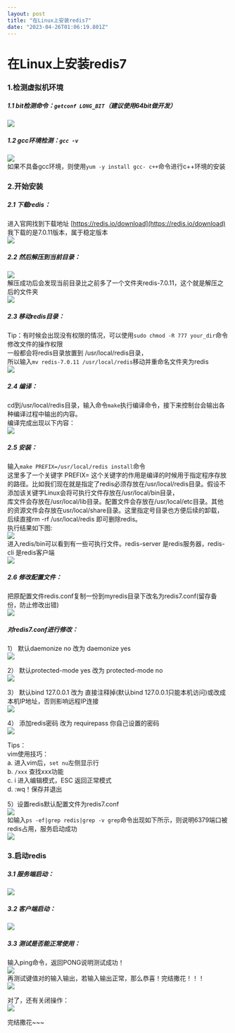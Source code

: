 ```yaml
---
layout: post
title: "在Linux上安装redis7"
date: "2023-04-26T01:06:19.801Z"
---
```

在Linux上安装redis7
===============

### 1.检测虚拟机环境

##### 1.1 bit检测命令：`getconf LONG_BIT`（建议使用64bit做开发）

![](https://img2023.cnblogs.com/blog/2977305/202304/2977305-20230425112813853-535151191.png)

##### 1.2 gcc环境检测：`gcc -v`

![](https://img2023.cnblogs.com/blog/2977305/202304/2977305-20230425113216416-1977681947.png)  
如果不具备gcc环境，则使用`yum -y install gcc- c++`命令进行c++环境的安装

### 2.开始安装

##### 2.1 下载redis：

进入官网找到下载地址 [https://redis.io/download](https://redis.io/download)  
我下载的是7.0.11版本，属于稳定版本  
![](https://img2023.cnblogs.com/blog/2977305/202304/2977305-20230425144516252-177397043.png)

##### 2.2 然后解压到当前目录：

![](https://img2023.cnblogs.com/blog/2977305/202304/2977305-20230425145449506-786192525.png)  
解压成功后会发现当前目录比之前多了一个文件夹redis-7.0.11，这个就是解压之后的文件夹  
![](https://img2023.cnblogs.com/blog/2977305/202304/2977305-20230425145637824-386375149.png)

##### 2.3 移动redis目录：

Tip：有时候会出现没有权限的情况，可以使用`sudo chmod -R 777 your_dir`命令修改文件的操作权限  
一般都会将redis目录放置到 /usr/local/redis目录，  
所以输入`mv redis-7.0.11 /usr/local/redis`移动并重命名文件夹为redis  
![](https://img2023.cnblogs.com/blog/2977305/202304/2977305-20230425154750417-369654697.png)

##### 2.4 编译：

cd到/usr/local/redis目录，输入命令`make`执行编译命令，接下来控制台会输出各种编译过程中输出的内容。  
编译完成出现以下内容：  
![](https://img2023.cnblogs.com/blog/2977305/202304/2977305-20230425155136392-1614261366.png)

##### 2.5 安装：

输入`make PREFIX=/usr/local/redis install`命令  
这里多了一个关键字 PREFIX= 这个关键字的作用是编译的时候用于指定程序存放的路径。比如我们现在就是指定了redis必须存放在/usr/local/redis目录。假设不添加该关键字Linux会将可执行文件存放在/usr/local/bin目录，  
库文件会存放在/usr/local/lib目录。配置文件会存放在/usr/local/etc目录。其他的资源文件会存放在usr/local/share目录。这里指定号目录也方便后续的卸载，后续直接rm -rf /usr/local/redis 即可删除redis。  
执行结果如下图:  
![](https://img2023.cnblogs.com/blog/2977305/202304/2977305-20230425155549475-821820313.png)  
进入redis/bin可以看到有一些可执行文件。redis-server 是redis服务器，redis-cli 是redis客户端  
![](https://img2023.cnblogs.com/blog/2977305/202304/2977305-20230425155816388-445755338.png)

##### 2.6 修改配置文件：

把原配置文件redis.conf复制一份到myredis目录下改名为redis7.conf(留存备份，防止修改出错)  
![](https://img2023.cnblogs.com/blog/2977305/202304/2977305-20230425161742129-574087954.png)

##### 对redis7.conf进行修改：

1） 默认daemonize no 改为 daemonize yes  
![](https://img2023.cnblogs.com/blog/2977305/202304/2977305-20230425162653727-1347318863.png)

2） 默认protected-mode yes 改为 protected-mode no  
![](https://img2023.cnblogs.com/blog/2977305/202304/2977305-20230425162950716-228718146.png)

3） 默认bind 127.0.0.1 改为 直接注释掉(默认bind 127.0.0.1只能本机访问)或改成本机IP地址，否则影响远程IP连接  
![](https://img2023.cnblogs.com/blog/2977305/202304/2977305-20230425163109393-1017376328.png)

4） 添加redis密码 改为 requirepass 你自己设置的密码  
![](https://img2023.cnblogs.com/blog/2977305/202304/2977305-20230425163541070-2010094306.png)

Tips：  
vim使用技巧：  
a. 进入vim后，`set nu`左侧显示行  
b. `/xxx` 查找xxx功能  
c. i 进入编辑模式，ESC 返回正常模式  
d. :wq！保存并退出

5）设置redis默认配置文件为redis7.conf  
![](https://img2023.cnblogs.com/blog/2977305/202304/2977305-20230425165659841-68060916.png)  
如输入`ps -ef|grep redis|grep -v grep`命令出现如下所示，则说明6379端口被redis占用，服务启动成功  
![](https://img2023.cnblogs.com/blog/2977305/202304/2977305-20230425165835008-801309701.png)

### 3.启动redis

##### 3.1 服务端启动：

![](https://img2023.cnblogs.com/blog/2977305/202304/2977305-20230425170654002-2005888687.png)

##### 3.2 客户端启动：

![](https://img2023.cnblogs.com/blog/2977305/202304/2977305-20230425170727571-1677881404.png)

##### 3.3 测试是否能正常使用：

输入ping命令，返回PONG说明测试成功！  
![](https://img2023.cnblogs.com/blog/2977305/202304/2977305-20230425170820918-1935716166.png)  
再测试键值对的输入输出，若输入输出正常，那么恭喜！完结撒花！！！  
![](https://img2023.cnblogs.com/blog/2977305/202304/2977305-20230425171313135-1987837341.png)

对了，还有关闭操作：  
![](https://img2023.cnblogs.com/blog/2977305/202304/2977305-20230425171955677-1787503814.png)

完结撒花~~~